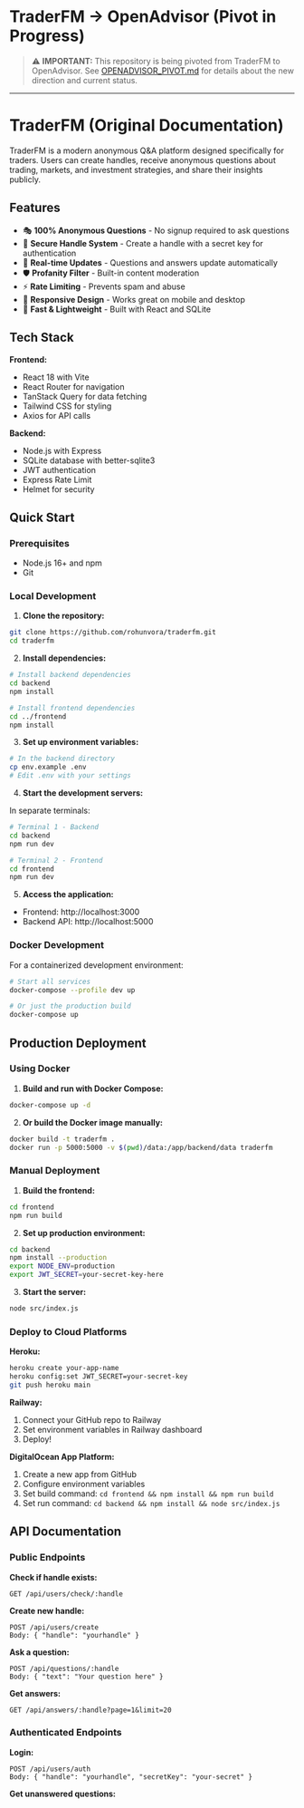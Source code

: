 # TraderFM → OpenAdvisor (Pivot in Progress)

> ⚠️ **IMPORTANT:** This repository is being pivoted from TraderFM to OpenAdvisor. See [OPENADVISOR_PIVOT.md](./OPENADVISOR_PIVOT.md) for details about the new direction and current status.

---

# TraderFM (Original Documentation)

TraderFM is a modern anonymous Q&A platform designed specifically for traders. Users can create handles, receive anonymous questions about trading, markets, and investment strategies, and share their insights publicly.

## Features

- 🎭 **100% Anonymous Questions** - No signup required to ask questions
- 🔐 **Secure Handle System** - Create a handle with a secret key for authentication
- 💬 **Real-time Updates** - Questions and answers update automatically
- 🛡️ **Profanity Filter** - Built-in content moderation
- ⚡ **Rate Limiting** - Prevents spam and abuse
- 📱 **Responsive Design** - Works great on mobile and desktop
- 🚀 **Fast & Lightweight** - Built with React and SQLite

## Tech Stack

**Frontend:**
- React 18 with Vite
- React Router for navigation
- TanStack Query for data fetching
- Tailwind CSS for styling
- Axios for API calls

**Backend:**
- Node.js with Express
- SQLite database with better-sqlite3
- JWT authentication
- Express Rate Limit
- Helmet for security

## Quick Start

### Prerequisites

- Node.js 16+ and npm
- Git

### Local Development

1. **Clone the repository:**
```bash
git clone https://github.com/rohunvora/traderfm.git
cd traderfm
```

2. **Install dependencies:**
```bash
# Install backend dependencies
cd backend
npm install

# Install frontend dependencies
cd ../frontend
npm install
```

3. **Set up environment variables:**
```bash
# In the backend directory
cp env.example .env
# Edit .env with your settings
```

4. **Start the development servers:**

In separate terminals:

```bash
# Terminal 1 - Backend
cd backend
npm run dev

# Terminal 2 - Frontend
cd frontend
npm run dev
```

5. **Access the application:**
- Frontend: http://localhost:3000
- Backend API: http://localhost:5000

### Docker Development

For a containerized development environment:

```bash
# Start all services
docker-compose --profile dev up

# Or just the production build
docker-compose up
```

## Production Deployment

### Using Docker

1. **Build and run with Docker Compose:**
```bash
docker-compose up -d
```

2. **Or build the Docker image manually:**
```bash
docker build -t traderfm .
docker run -p 5000:5000 -v $(pwd)/data:/app/backend/data traderfm
```

### Manual Deployment

1. **Build the frontend:**
```bash
cd frontend
npm run build
```

2. **Set up production environment:**
```bash
cd backend
npm install --production
export NODE_ENV=production
export JWT_SECRET=your-secret-key-here
```

3. **Start the server:**
```bash
node src/index.js
```

### Deploy to Cloud Platforms

**Heroku:**
```bash
heroku create your-app-name
heroku config:set JWT_SECRET=your-secret-key
git push heroku main
```

**Railway:**
1. Connect your GitHub repo to Railway
2. Set environment variables in Railway dashboard
3. Deploy!

**DigitalOcean App Platform:**
1. Create a new app from GitHub
2. Configure environment variables
3. Set build command: `cd frontend && npm install && npm run build`
4. Set run command: `cd backend && npm install && node src/index.js`

## API Documentation

### Public Endpoints

**Check if handle exists:**
```
GET /api/users/check/:handle
```

**Create new handle:**
```
POST /api/users/create
Body: { "handle": "yourhandle" }
```

**Ask a question:**
```
POST /api/questions/:handle
Body: { "text": "Your question here" }
```

**Get answers:**
```
GET /api/answers/:handle?page=1&limit=20
```

### Authenticated Endpoints

**Login:**
```
POST /api/users/auth
Body: { "handle": "yourhandle", "secretKey": "your-secret" }
```

**Get unanswered questions:**
```